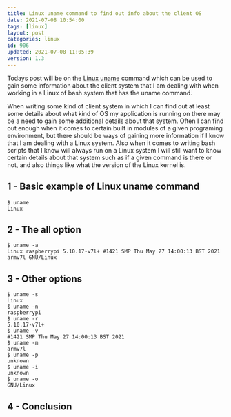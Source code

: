 ```yaml
---
title: Linux uname command to find out info about the client OS
date: 2021-07-08 10:54:00
tags: [linux]
layout: post
categories: linux
id: 906
updated: 2021-07-08 11:05:39
version: 1.3
---
```


Todays post will be on the [Linux uname](https://linux.die.net/man/1/uname) command which can be used to gain some information about the client system that I am dealing with when working in a Linux of bash system that has the uname command.

When writing some kind of client system in which I can find out at least some details about what kind of OS my application is running on there may be a need to gain some additional details about that system. Often I can find out enough when it comes to certain built in modules of a given programing environment, but there should be ways of gaining more information if I know that I am dealing with a Linux system. Also when it comes to writing bash scripts that I know will always run on a Linux system I will still want to know certain details about that system such as if a given command is there or not, and also things like what the version of the Linux kernel is.

<!-- more -->

## 1 - Basic example of Linux uname command

```
$ uname
Linux
```

## 2 - The all option

```
$ uname -a
Linux raspberrypi 5.10.17-v7l+ #1421 SMP Thu May 27 14:00:13 BST 2021 armv7l GNU/Linux
```

## 3 - Other options

```
$ uname -s
Linux
$ uname -n
raspberrypi
$ uname -r
5.10.17-v7l+
$ uname -v
#1421 SMP Thu May 27 14:00:13 BST 2021
$ uname -m
armv7l
$ uname -p
unknown
$ uname -i
unknown
$ uname -o
GNU/Linux

```

## 4 - Conclusion

